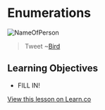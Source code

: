 # Enumerations

![NameOfPerson](http://i.imgur.com/Oa3eJLw.jpg?1)  

> Tweet ~[Bird](https://en.wikipedia.org/wiki/Bird)
 

## Learning Objectives

* FILL IN!

<a href='https://learn.co/lessons/Enumerations' data-visibility='hidden'>View this lesson on Learn.co</a>
